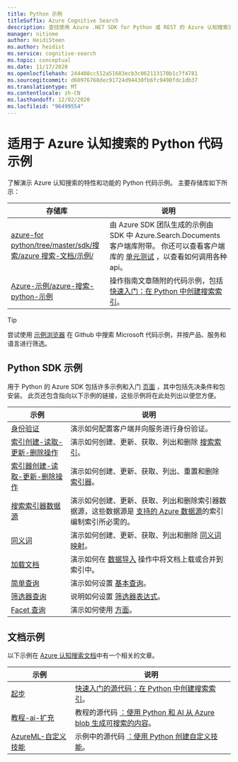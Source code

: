 ```yaml
---
title: Python 示例
titleSuffix: Azure Cognitive Search
description: 查找使用 Azure .NET SDK for Python 或 REST 的 Azure 认知搜索演示 Python 代码示例。
manager: nitinme
author: HeidiSteen
ms.author: heidist
ms.service: cognitive-search
ms.topic: conceptual
ms.date: 11/17/2020
ms.openlocfilehash: 244408cc512a51683ecb3c062113170b1c7f4781
ms.sourcegitcommit: d60976768dec91724d94430fb6fc9498fdc1db37
ms.translationtype: MT
ms.contentlocale: zh-CN
ms.lasthandoff: 12/02/2020
ms.locfileid: "96499554"
---
```

# <a name="python-code-samples-for-azure-cognitive-search"></a>适用于 Azure 认知搜索的 Python 代码示例

了解演示 Azure 认知搜索的特性和功能的 Python 代码示例。 主要存储库如下所示：

| 存储库 | 说明 |
|------------|-------------|
| [azure-for python/tree/master/sdk/搜索/azure 搜索-文档/示例/](https://github.com/Azure/azure-sdk-for-python/tree/master/sdk/search/azure-search-documents/samples) | 由 Azure SDK 团队生成的示例由 SDK 中 Azure.Search.Documents 客户端库附带。 你还可以查看客户端库的 [单元测试](https://github.com/Azure/azure-sdk-for-python/tree/master/sdk/search/azure-search-documents/tests) ，以查看如何调用各种 api。 |
| [Azure-示例/azure-搜索-python-示例](https://github.com/Azure-Samples/azure-search-python-samples) | 操作指南文章随附的代码示例，包括 [快速入门：在 Python 中创建搜索索引](search-get-started-python.md)。|

> [!Tip]
> 尝试使用 [示例浏览器](/samples/browse/?languages=csharp&products=azure-cognitive-search) 在 Github 中搜索 Microsoft 代码示例，并按产品、服务和语言进行筛选。

## <a name="python-sdk-samples"></a>Python SDK 示例

用于 Python 的 Azure SDK 包括许多示例和入门 [页面](https://github.com/Azure/azure-sdk-for-python/tree/master/sdk/search/azure-search-documents/samples) ，其中包括先决条件和包安装。 此页还包含指向以下示例的链接，这些示例将在此处列出以便您方便。

| 示例 | 说明 |
|---------|-------------|
| [身份验证](https://github.com/Azure/azure-sdk-for-python/blob/master/sdk/search/azure-search-documents/samples/sample_authentication.py) | 演示如何配置客户端并向服务进行身份验证。 | 
| [索引创建-读取-更新-删除操作](https://github.com/Azure/azure-sdk-for-python/blob/master/sdk/search/azure-search-documents/samples/sample_index_crud_operations.py) | 演示如何创建、更新、获取、列出和删除 [搜索索引](search-what-is-an-index.md)。 |
| [索引器创建-读取-更新-删除操作](https://github.com/Azure/azure-sdk-for-python/blob/master/sdk/search/azure-search-documents/samples/sample_indexers_operations.py) | 演示如何创建、更新、获取、列出、重置和删除 [索引器](search-indexer-overview.md)。 |
| [搜索索引器数据源](https://github.com/Azure/azure-sdk-for-python/blob/master/sdk/search/azure-search-documents/samples/sample_indexer_datasource_skillset.py) | 演示如何创建、更新、获取、列出和删除索引器数据源，这些数据源是 [支持的 Azure 数据源](search-indexer-overview.md#supported-data-sources)的索引编制索引所必需的。 |
| [同义词](https://github.com/Azure/azure-sdk-for-python/blob/master/sdk/search/azure-search-documents/samples/sample_synonym_map_operations.py) | 演示如何创建、更新、获取、列出和删除 [同义词映射](search-synonyms.md)。  |
| [加载文档](https://github.com/Azure/azure-sdk-for-python/blob/master/sdk/search/azure-search-documents/samples/sample_crud_operations.py) | 演示如何在 [数据导入](search-what-is-data-import.md) 操作中将文档上载或合并到索引中。 |
| [简单查询](https://github.com/Azure/azure-sdk-for-python/blob/master/sdk/search/azure-search-documents/samples/sample_simple_query.py) | 演示如何设置 [基本查询](search-query-overview.md)。 |
| [筛选器查询](https://github.com/Azure/azure-sdk-for-python/blob/master/sdk/search/azure-search-documents/samples/sample_filter_query.py) | 说明如何设置 [筛选器表达式](search-filters.md)。 |
| [Facet 查询](https://github.com/Azure/azure-sdk-for-python/blob/master/sdk/search/azure-search-documents/samples/sample_facet_query.py) | 演示如何使用 [方面](search-filters-facets.md)。 |

## <a name="documentation-samples"></a>文档示例

以下示例在 [Azure 认知搜索文档](./index.yml)中有一个相关的文章。

| 示例 | 说明 | 
|---------|-------------|
| [起步](https://github.com/Azure-Samples/azure-search-python-samples/tree/master/Quickstart) | [快速入门的源代码：在 Python 中创建搜索索引](search-get-started-python.md)。  |
| [教程-ai-扩充](https://github.com/Azure-Samples/azure-search-python-samples/tree/master/Tutorial-AI-Enrichment)  | 教程的源代码 [：使用 Python 和 AI 从 Azure blob 生成可搜索的内容](cognitive-search-tutorial-blob-python.md)。  |
| [AzureML-自定义技能](https://github.com/Azure-Samples/azure-search-python-samples/tree/master/AzureML-Custom-Skill)  | 示例中的源代码 [：使用 Python 创建自定义技能](cognitive-search-custom-skill-python.md)。  |